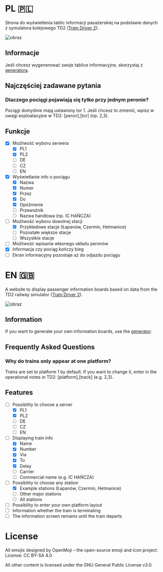 # PL 🇵🇱
Strona do wyświetlenia tablic informacji pasażerskiej na podstawie danych z symulatora kolejowego TD2 ([Train Driver 2](https://td2.info.pl)).

![obraz](https://github.com/user-attachments/assets/d009e0c4-ab82-4aba-a1d7-3ea84ac65d2b)


## Informacje

Jeśli chcesz wygenerować swoje tablice informacyjne, skorzystaj z [generatora](https://ktip.pages.dev).

## Najczęściej zadawane pytania

### Dlaczego pociągi pojawiają się tylko przy jednym peronie?

Pociągi domyślnie mają ustawiony tor 1. Jeśli chcesz to zmienić, wpisz w uwagi exploatacyjne w TD2: [peron],[tor] (np. 2,3).
 
## Funkcje

- [x] Możliwość wyboru serwera 
    - [x] PL1
    - [x] PL2
    - [ ] DE
    - [ ] CZ
    - [ ] EN
- [x] Wyświetlanie info o pociągu
    - [x] Nazwa
    - [x] Numer
    - [x] Przez
    - [x] Do
    - [x] Opóźnienie
    - [ ] Przewoźnik
    - [ ] Nazwa handlowa (np. IC HAŃCZA)
- [ ] Możliwość wyboru dowolnej stacji
    - [x] Przykładowe stacje (Łapanów, Czermin, Hetmanice)
    - [ ] Pozostałe większe stacje
    - [ ] Wszystkie stacje
- [ ] Możliwość wpisania własnego układu peronów
- [x] Informacja czy pociąg kończy bieg
- [ ] Ekran informacyjny pozostaje aż do odjazdu pociągu

# EN 🇬🇧
A website to display passenger information boards based on data from the TD2 railway simulator ([Train Driver 2](https://td2.info.pl)).

![obraz](https://github.com/user-attachments/assets/f618afe3-e1ba-4941-83ee-89b444fe8914)

## Information

If you want to generate your own information boards, use the [generator](https://ktip.pages.dev).

## Frequently Asked Questions

### Why do trains only appear at one platform?

Trains are set to platform 1 by default. If you want to change it, enter in the operational notes in TD2: [platform],[track] (e.g. 2,3).

## Features

- [ ] Possibility to choose a server
    - [x] PL1
    - [x] PL2
    - [ ] DE
    - [ ] CZ
    - [ ] EN
- [ ] Displaying train info
    - [x] Name
    - [x] Number
    - [x] Via
    - [x] To
    - [x] Delay
    - [ ] Carrier
    - [ ] Commercial name (e.g. IC HAŃCZA)
- [ ] Possibility to choose any station
    - [x] Example stations (Łapanów, Czermin, Hetmanice)
    - [ ] Other major stations
    - [ ] All stations
- [ ] Possibility to enter your own platform layout
- [ ] Information whether the train is terminating
- [ ] The information screen remains until the train departs

# License

All emojis designed by OpenMoji – the open-source emoji and icon project. License: CC BY-SA 4.0

All other content is licensed under the GNU General Public License v3.0.
